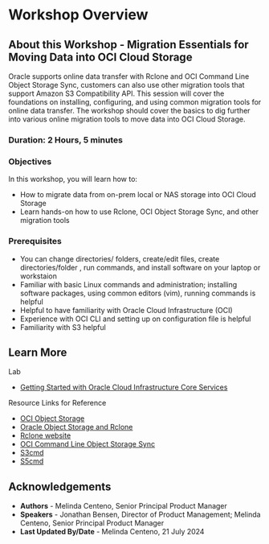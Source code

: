 # Workshop Overview

## About this Workshop - Migration Essentials for Moving Data into OCI Cloud Storage 

Oracle supports online data transfer with Rclone and OCI Command Line Object Storage Sync, customers can also use other migration tools that support Amazon S3 Compatibility API. This session will cover the foundations on installing, configuring, and using common migration tools for online data transfer. The workshop should cover the basics to dig further into various online migration tools to move data into OCI Cloud Storage.


### **Duration: 2 Hours, 5 minutes**

### Objectives

In this workshop, you will learn how to:
* How to migrate data from on-prem local or NAS storage into OCI Cloud Storage
* Learn hands-on how to use Rclone, OCI Object Storage Sync, and other migration tools

### Prerequisites
* You can change directories/ folders, create/edit files, create directories/folder , run commands, and install software on your laptop or workstaion
* Familiar with basic Linux commands and administration; installing software packages, using common editors (vim), running commands is helpful
* Helpful to have familiarity with Oracle Cloud Infrastructure (OCI)
* Experience with OCI CLI and setting up on configuration file is helpful
* Familiarity with S3 helpful 

## Learn More

Lab
* [Getting Started with Oracle Cloud Infrastructure Core Services](https://livelabs.oracle.com/pls/apex/r/dbpm/livelabs/view-workshop?wid=648&clear=RR,180&session=6361856240041)

Resource Links for Reference
* [OCI Object Storage](https://docs.oracle.com/en/learn/migrate-data-to-oci-object-storage/index.html#introduction)
* [Oracle Object Storage and Rclone](https://rclone.org/oracleobjectstorage/)
* [Rclone website](https://rclone.org/)
* [OCI Command Line Object Storage Sync](https://docs.oracle.com/en-us/iaas/tools/oci-cli/3.44.2/oci_cli_docs/cmdref/os/object/sync.html)
* [S3cmd](https://s3tools.org/s3cmd)
* [S5cmd](https://github.com/peak/s5cmd)


## Acknowledgements
* **Authors** - Melinda Centeno, Senior Principal Product Manager
* **Speakers** - Jonathan Bensen, Director of Product Management; Melinda Centeno, Senior Principal Product Manager
* **Last Updated By/Date** - Melinda Centeno, 21 July 2024
